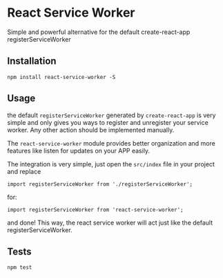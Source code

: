 # React Service Worker

Simple and powerful alternative for the default create-react-app registerServiceWorker

## Installation

    npm install react-service-worker -S

## Usage

the default `registerServiceWorker` generated by `create-react-app` is very simple and only gives you ways to register and unregister your service worker. Any other action should be implemented manually.

The `react-service-worker` module provides better organization and more features like listen for updates on your APP easily.

The integration is very simple, just open the `src/index` file in your project and replace

    import registerServiceWorker from './registerServiceWorker';

for:

    import registerServiceWorker from 'react-service-worker';

and done! This way, the react service worker will act just like the default registerServiceWorker.

## Tests

  `npm test`
